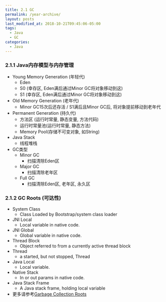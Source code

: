 ```yaml
---
title: 2.1 GC
permalink: /year-archive/
layout: posts
last_modified_at: 2018-10-21T09:45:06-05:00
tags:
  - Java
  - GC
categories:
  - Java
---
```


### 2.1.1 Java内存模型与内存管理
* Young Memory Generation (年轻代)
    * Eden
    * S0 (幸存区, Eden满后通过Minor GC将对象移动到这)
    * S1 (幸存区, Eden满后通过Minor GC将对象移动到这)
* Old Memory Generation (老年代)
    * Minor GC15次后还存活 / S1满后且Minor GC后, 将对象提前移动到老年代
* Permanent Generation (持久代)
    * 方法区 (运行时常量, 静态变量, 方法代码)
    * 运行时常量池(运行时常量, 静态方法)
    * Memory Pool(存储不可变对象, 如String)
* Java Stack
    * 线程堆栈
* GC类型
    * Minor GC
        * 扫描清除Eden区
    * Major GC
        * 扫描清除老年区
    * Full GC
        * 扫描清除Eden区, 老年区, 永久区

### 2.1.2 GC Roots (可达性)
* System Class
    * Class Loaded by Bootstrap/system class loader
* JNI Local
    * Local variable in native code.
* JNI Global
    * Global variable in native code.
* Thread Block
    * Object referred to from a currently active thread block
* Thread
    * a started, but not stopped, Thread
* Java Local
    * Local variable.
* Native Stack
    * In or out params in native code.
* Java Stack Frame
    * A Java stack frame, holding local variable
* 更多请参考[Garbage Collection Roots](https://help.eclipse.org/mars/index.jsp?topic=%2Forg.eclipse.mat.ui.help%2Fconcepts%2Fgcroots.html)
